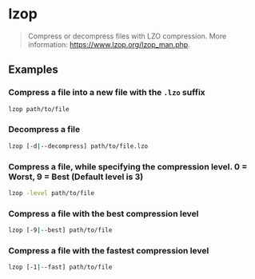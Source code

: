 # lzop

> Compress or decompress files with LZO compression. More information: <https://www.lzop.org/lzop_man.php>.

## Examples

### Compress a file into a new file with the `.lzo` suffix

```bash
lzop path/to/file
```

### Decompress a file

```bash
lzop [-d|--decompress] path/to/file.lzo
```

### Compress a file, while specifying the compression level. 0 = Worst, 9 = Best (Default level is 3)

```bash
lzop -level path/to/file
```

### Compress a file with the best compression level

```bash
lzop [-9|--best] path/to/file
```

### Compress a file with the fastest compression level

```bash
lzop [-1|--fast] path/to/file
```
